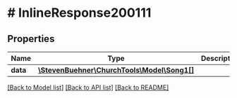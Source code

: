 # # InlineResponse200111

## Properties

Name | Type | Description | Notes
------------ | ------------- | ------------- | -------------
**data** | [**\StevenBuehner\ChurchTools\Model\Song1[]**](Song1.md) |  | [optional]

[[Back to Model list]](../../README.md#models) [[Back to API list]](../../README.md#endpoints) [[Back to README]](../../README.md)
